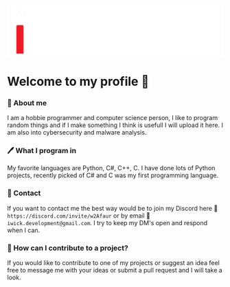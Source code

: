 ![LogoBanner](https://raw.githubusercontent.com/IWickGames/IWickGames/main/IWickBanner.svg)
# Welcome to my profile 👋

### 📣 About me
I am a hobbie programmer and computer science person, I like to program random things and if I make something I think is usefull I will upload it here. I am also into cybersecurity and malware analysis.

### 🖊 What I program in
My favorite languages are Python, C#, C++, C. I have done lots of Python projects, recently picked of C# and C was my first programming language.

### 📩 Contact
If you want to contact me the best way would be to join my Discord here 💬`https://discord.com/invite/w2Afaur` or by email 📨`iwick.development@gmail.com`. I try to keep my DM's open and respond when I can.

### 📌 How can I contribute to a project?
If you would like to contribute to one of my projects or suggest an idea feel free to message me with your ideas or submit a pull request and I will take a look.
